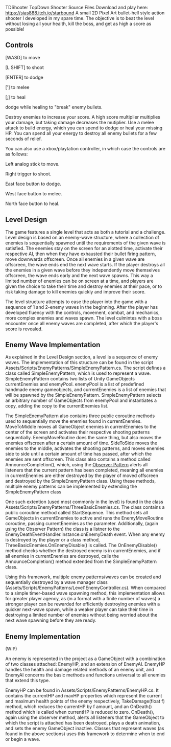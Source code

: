 TDShooter
TopDown Shooter Source Files
Download and play here: https://sias888.itch.io/starbound
A small 2D Pixel Art bullet-hell style action shooter I developed in my spare time. The objective is to beat the level without losing all your health, kill the boss, and get as high a score as possible!

## Controls

[WASD] to move

[L SHIFT] to shoot

[ENTER] to dodge

['] to melee

[;] to heal

dodge while healing to "break" enemy bullets.

Destroy enemies to increase your score. A high score multiplier multiplies your damage, but taking damage decreases the mutiplier. Use a melee attack to build energy, which you can spend to dodge or heal your missing HP. You can spend all your energy to destroy all enemy bullets for a few seconds of relief.


You can also use a xbox/playtation controller, in which case the controls are as follows:

Left analog stick to move.

Right trigger to shoot.

East face button to dodge.

West face button to melee.

North face button to heal.

## Level Design

The game features a single level that acts as both a tutorial and a challenge. Level design is based on an enemy-wave structure, where a collection of enemies is sequentially spawned until the requirements of the given wave is satisfied. The enemies stay on the screen for an alotted time, activate their respective AI, then when they have exhausted their bullet firing pattern, move downwards offscreen. Once all enemies in a given wave are offscreen, the wave ends end the next wave starts. If the player destroys all the enemies in a given wave before they independently move themselves offscreen, the wave ends early and the next wave spawns. This way a limited number of enemies can be on screen at a time, and players are given the choice to take their time and destroy enemies at their pace, or to risk taking damage to kill enemies quickly and improve their score.

The level structure attempts to ease the player into the game with a sequence of 1 and 2-enemy waves in the beginning. After the player has developed fluency with the controls, movement, combat, and mechanics, more complex enemies and waves spawn. The level culmintes with a boss encounter once all enemy waves are completed, after which the player's score is revealed.

## Enemy Wave Implementation

As explained in the Level Design section, a level is a sequence of enemy waves. The implementation of this structure can be found in the script Assets/Scripts/EnemyPatterns/SimpleEnemyPattern.cs. The script defines a class called SimpleEnemyPattern, which is used to represent a wave. SimpleEnemyPattern contains two lists of Unity GameObjects currentEnemies and enemyPool. enemyPool is a list of predefined handmade enemy gameobjects, and currentEnemies is a list of enemies that will be spawned by the SimpleEnemyPattern. SimpleEnemyPattern selects an arbitrary number of GameObjects from enemyPool and instantiates a copy, adding the copy to the currentEnemies list.

The SimpleEnemyPattern also contains three public coroutine methods used to sequentially move the enemies found in currentEnemies. MoveToMiddle moves all GameObject enemies in currentEnemies to the center of the screen and activates their respective shooting patterns sequentially. EnemyMoveRoutine does the same thing, but also moves the enemies offscreen after a certain amount of time. SideToSide moves the enemies to the middle, activates the shooting patterns, and moves enemies side to side until a certain amount of time has passed, after which the enemies are sent offscreen. This class also contains a method called AnnounceCompletion(), which, using the [Observer Pattern]([url](https://en.wikipedia.org/wiki/Observer_pattern)) alerts all listeners that the current pattern has been completed, meaning all enemies in currentEnemies are either destroyed by the player of moved offscreen and destroyed by the SimpleEnemyPattern class. Using these methods, multiple enemy patterns can be implemented by extending the SimpleEnemyPattern class

One such extention (used most commonly in the level) is found in the class Assets/Scripts/EnemyPatterns/ThreeBasicEnemies.cs. The class contains a public coroutine method called StartSequence. This method sets all GameObjects in currentEnemies to active and runs the EnemyMoveRoutine coroutine, passing currentEnemies as the parameter. Additionally, (again using the Observer Pattern) the class is a listner to the EnemyDeathEventHandler.instance.onEnemyDeath event. When any enemy is destroyed by the player or a class method, ThreeBasicEnemies.OnEnemyDisable() is called. The OnEnemyDisable() method checks whether the destroyed enemy is in currentEnemies, and if all enemies in currentEnemies are destroyed, calls the AnnounceCompletion() method extended from the SimpleEnemyPattern class.

Using this framework, multiple enemy patterns/waves can be created and sequentially destroyed by a wave manager class (Assets/Scripts/EnemyPatterns/Level1EnemyController.cs). When compared to a simple timer-based wave spawning method, this implementation allows for greater player agency, as (in a format with a finite number of waves) a stronger player can be rewarded for efficiently destroying enemies with a quicker next-wave spawn, while a weaker player can take their time in destroying a limited number of enemies without being worried about the next wave spawning before they are ready.

## Enemy Implementation

(WIP)

An enemy is represented in the project as a GameObject with a combination of two classes attached: EnemyHP, and an extension of EnemyAI. EnemyHP handles the health and damage related methods of an enemy unit, and EnemyAI concerns the basic methods and functions universal to all enemies that extend this type.

EnemyHP can be found in Assets/Scripts/EnemyPatterns/EnemyHP.cs. It contains the currentHP and maxHP properties which represent the current and maximum health points of the enemy respectively, TakeDamage(float f) method, which reduces the currentHP by f amount, and an OnDeath() method which is called when currentHP is reduced to zero. OnDeath(), again using the observer method, alerts all listeners that the GameObject to which the script is attached has been destroyed, plays a death animation, and sets the enemy GameObject inactive. Classes that represent waves (as found in the above sections) uses this framework to determine when to end or begin a wave.

